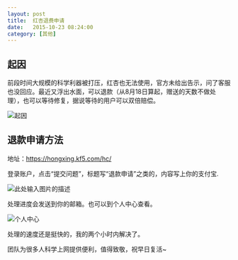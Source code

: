 ```yaml
---
layout: post
title:  红杏退费申请
date:   2015-10-23 08:24:00
category: [其他]
---
```


## 起因
前段时间大规模的科学利器被打压，红杏也无法使用，官方未给出告示，问了客服也没回应。最近又浮出水面，可以退款（从8月18日算起，赠送的天数不做处理），也可以等待修复，据说等待的用户可以双倍赔偿。

![起因][1]

<!--more-->

## 退款申请方法

地址：https://hongxing.kf5.com/hc/

登录账户，点击“提交问题”，标题写“退款申请”之类的，内容写上你的支付宝.

![此处输入图片的描述][2]

处理进度会发送到你的邮箱。也可以到个人中心查看。

![个人中心][3]

处理的速度还是挺快的，我的两个小时内解决了。

团队为很多人科学上网提供便利，值得致敬，祝早日复活~


  [1]: http://77g54f.com1.z0.glb.clouddn.com/QQ20151023153511.png
  [2]: http://77g54f.com1.z0.glb.clouddn.com/QQ20151023153148.png?imageView2/1/q/98|watermark/1/image/aHR0cDovLzc3ZzU0Zi5jb20xLnowLmdsYi5jbG91ZGRuLmNvbS9sYWtlcjIucG5n/dissolve/100/gravity/SouthWest/dx/5/dy/5
  [3]: http://77g54f.com1.z0.glb.clouddn.com/QQ20151023153357.png?imageView2/1/q/98|watermark/1/image/aHR0cDovLzc3ZzU0Zi5jb20xLnowLmdsYi5jbG91ZGRuLmNvbS9sYWtlcjIucG5n/dissolve/100/gravity/SouthWest/dx/5/dy/5